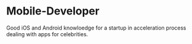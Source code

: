 # Mobile-Developer
Good iOS and Android knowloedge for a startup in acceleration process dealing with apps for celebrities.
